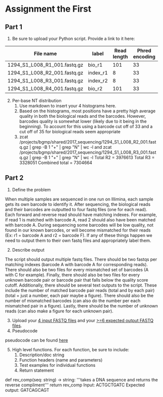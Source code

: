 # Assignment the First

## Part 1
1. Be sure to upload your Python script. Provide a link to it here:

| File name | label | Read length | Phred encoding |
|---|---|---|---|
| 1294_S1_L008_R1_001.fastq.gz | bio_r1 | 101 | 33 |
| 1294_S1_L008_R2_001.fastq.gz | index_r1 | 8 | 33 |
| 1294_S1_L008_R3_001.fastq.gz | index_r2 | 8 | 33 |
| 1294_S1_L008_R4_001.fastq.gz | bio_r2 | 101 | 33 |

2. Per-base NT distribution
    1. Use markdown to insert your 4 histograms here.
    2. Based on the histograms, most positions have a pretty high average quality in both the biological reads and the barcodes. However, barcodes quality is somewhat lower (likely due to it being in the beginning). To account for this using a barcode cut off of 33 and a cut off of 35 for biological reads seem appropriate
    3. zcat /projects/bgmp/shared/2017_sequencing/1294_S1_L008_R2_001.fastq.gz | grep -B 1 "+" | grep "N" | wc -l and zcat /projects/bgmp/shared/2017_sequencing/1294_S1_L008_R3_001.fastq.gz | grep -B 1 "+" | grep "N" | wc -l
    Total R2 = 3976613
    Total R3 = 3328051
    Combined total = 7304664

    
## Part 2
1. Define the problem

When multiple samples are sequenced in one run on Illimina, each sample gets its own barcode to identify it. After sequencing, the biological reads and their barcodes are outputted to four fastq files (one for each read).  Each forward and reverse read should have matching indexes. For example, if read 1 is matched with barcode A, read 2 should also have been matched with barcode A. During sequencing some barcodes will be low quality, not found in our known barcodes, or will become mismatched for their reads (Ex: r1 = barcode A and r2 = barcode F). If any of these things happen we need to output them to their own fastq files and appropriately label them.

2. Describe output

The script should output multiple fastq files. There should be two fastqs per matching indexes (barcode A with barcode A for corresponding reads). There should also be two files for every mismatched set of barcodes (A with C for example). Finally, there should also be two files for every unknown barcode pair or barcode pair that falls below the quality score cutoff.
Additionally, there should be several text outputs to the script. These include the number of matched barcode pair reads (total and by each pair) (total = just a number, each pair maybe a figure). There should also be the number of mismatched barcodes (can also do the number per each mismatched pair in a figure). Lastly, there should be the number of unknown reads (can also make a figure for each unknown pair).

3. Upload your [4 input FASTQ files](../TEST-input_FASTQ) and your [>=6 expected output FASTQ files](../TEST-output_FASTQ).
4. Pseudocode

pseudocode can be found [here](./pseudocode_demultiplexing)

5. High level functions. For each function, be sure to include:
    1. Description/doc string
    2. Function headers (name and parameters)
    3. Test examples for individual functions
    4. Return statement

def rev_comp(seq: string) -> string:
	'''takes a DNA sequence and returns the reverse compliment'''
	return rev_comp
Input: ACTGCTGATC
Expected output: GATCAGCAGT

